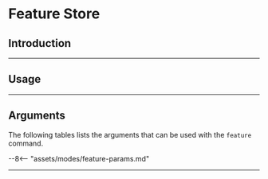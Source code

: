 # Feature Store

## <span class="sk-h2-span">Introduction </span>

---

## <span class="sk-h2-span">Usage</span>


---

## <span class="sk-h2-span">Arguments </span>

The following tables lists the arguments that can be used with the `feature` command.

--8<-- "assets/modes/feature-params.md"

---
